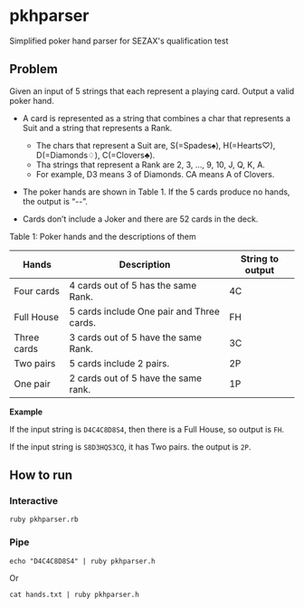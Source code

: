 # pkhparser

Simplified poker hand parser for SEZAX's qualification test

## Problem

Given an input of 5 strings that each represent a playing card. Output a valid poker hand.

* A card is represented as a string that combines a char that represents a Suit and a string that represents a Rank. 
  * The chars that represent a Suit are, S(=Spades♠), H(=Hearts♡), D(=Diamonds♢), C(=Clovers♣). 
  * Tha strings that represent a Rank are 2, 3, …, 9, 10, J, Q, K, A.
  * For example, D3 means 3 of Diamonds. CA means A of Clovers. 
  
* The poker hands are shown in Table 1. If the 5 cards produce no hands, the output is “--”. 

* Cards don’t include a Joker and there are 52 cards in the deck.

Table 1: Poker hands and the descriptions of them

Hands|Description|String to output
---|---|---
Four cards|4 cards out of 5 has the same Rank.|4C
Full House|5 cards include One pair and Three cards.|FH
Three cards|3 cards out of 5 have the same Rank.|3C
Two pairs|5 cards include 2 pairs.|2P
One pair|2 cards out of 5 have the same rank.|1P

**Example**

If the input string is `D4C4C8D8S4`, then there is a Full House, so output is `FH`.

If the input string is `S8D3HQS3CQ`, it has Two pairs. the output is `2P`.

## How to run

### Interactive

```
ruby pkhparser.rb
```

### Pipe

```
echo "D4C4C8D8S4" | ruby pkhparser.h
```

Or

```
cat hands.txt | ruby pkhparser.h
```
